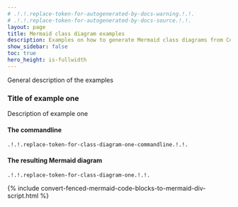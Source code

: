 ```yaml
---
# .!.!.replace-token-for-autogenerated-by-docs-warning.!.!.
# .!.!.replace-token-for-autogenerated-by-docs-source.!.!.
layout: page
title: Mermaid class diagram examples
description: Examples on how to generate Mermaid class diagrams from C# code
show_sidebar: false
toc: true
hero_height: is-fullwidth
---
```

General description of the examples

### Title of example one
Description of example one
#### The commandline
`.!.!.replace-token-for-class-diagram-one-commandline.!.!.`

#### The resulting Mermaid diagram
```mermaid
.!.!.replace-token-for-class-diagram-one.!.!.
```

{% include convert-fenced-mermaid-code-blocks-to-mermaid-div-script.html %}

